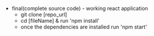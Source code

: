 - final(complete source code) - working react application
  - git clone [repo_url]
  - cd [fileName] & run 'npm install'
  - once the dependencies are installed run 'npm start'
